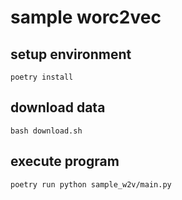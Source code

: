 # sample worc2vec

## setup environment

```shell
poetry install
```

## download data

```shell
bash download.sh
```

## execute program

```shell
poetry run python sample_w2v/main.py
```

